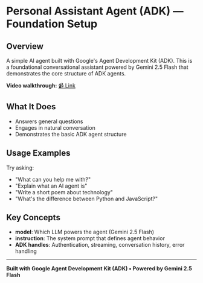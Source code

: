 
# Personal Assistant Agent (ADK) — Foundation Setup

## Overview
A simple AI agent built with Google's Agent Development Kit (ADK). This is a foundational conversational assistant powered by Gemini 2.5 Flash that demonstrates the core structure of ADK agents.

**Video walkthrough:** [📹 Link](https://youtu.be/TbADxlQLpH8)

## What It Does
- Answers general questions
- Engages in natural conversation
- Demonstrates the basic ADK agent structure

## Usage Examples

Try asking:
- "What can you help me with?"
- "Explain what an AI agent is"
- "Write a short poem about technology"
- "What's the difference between Python and JavaScript?"

## Key Concepts

- **model**: Which LLM powers the agent (Gemini 2.5 Flash)
- **instruction**: The system prompt that defines agent behavior
- **ADK handles**: Authentication, streaming, conversation history, error handling

---

**Built with Google Agent Development Kit (ADK) • Powered by Gemini 2.5 Flash**
